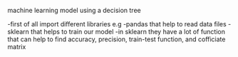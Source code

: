 machine learning model using a decision tree

-first of all import different libraries e.g
-pandas that help to read data files
-sklearn that helps to train our model
-in sklearn they have a lot of function that can help to find accuracy, precision, train-test function, and cofficiate matrix

